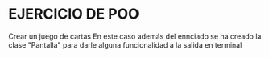 # EJERCICIO DE POO
Crear un juego de cartas
En este caso además del ennciado se ha creado la clase "Pantalla" para darle alguna funcionalidad a la salida en terminal
